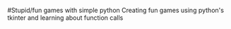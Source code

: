 #Stupid/fun games with simple python
Creating fun games using python's tkinter and learning about function calls
